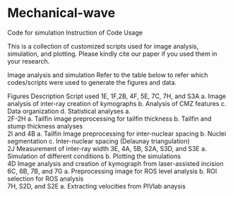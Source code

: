 # Mechanical-wave
Code for simulation
Instruction of Code Usage

This is a collection of customized scripts used for image analysis, simulation, and plotting. Please kindly cite our paper if you used them in your research.

Image analysis and simulation
Refer to the table below to refer which codes/scripts were used to generate the figures and data.

Figures	Description	Script used
1E, 1F,2B, 4F, 5E, 7C, 7H, and S3A 	a.	Image analysis of inter-ray creation of kymographs
b.	Analysis of CMZ features
c.	Data organization
d.	Statistical analyses	a.	
2F-2H 	a.	Tailfin image preprocessing for tailfin thickness
b.	Tailfin and stump thickness analyses	
2I and  4B	a.	Tailfin Image preprocessing for inter-nuclear spacing 
b.	Nuclei segmentation
c.	Inter-nuclear spacing (Delaunay triangulation)	
2J	Measurement  of inter-ray width	
3E, 4A, 5B, S2A, S3D, and S3E	a.	Simulation of different conditions
b.	Plotting the simulations	
4D	Image analysis and creation of kymograph from laser-assisted incision	
6C, 6B, 7B, and 7G	a.	Preprocessing image for ROS level analysis
b.	ROI selection for ROS analysis	
7H, S2D, and S2E	a.	Extracting velocities from PIVlab anaysis	
